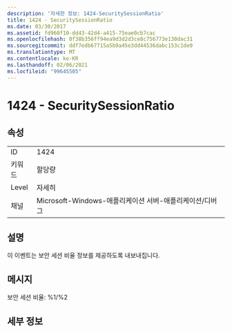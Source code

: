 ```yaml
---
description: '자세한 정보: 1424-SecuritySessionRatio'
title: 1424 - SecuritySessionRatio
ms.date: 03/30/2017
ms.assetid: fd960f10-dd43-42d4-a415-75eae0cb7cac
ms.openlocfilehash: 0f38b356ff94ea9d3d2d3ce8c756773e130dac31
ms.sourcegitcommit: ddf7edb67715a5b9a45e3dd44536dabc153c1de0
ms.translationtype: MT
ms.contentlocale: ko-KR
ms.lasthandoff: 02/06/2021
ms.locfileid: "99645505"
---
```

# <a name="1424---securitysessionratio"></a>1424 - SecuritySessionRatio

## <a name="properties"></a>속성  
  
|||  
|-|-|  
|ID|1424|  
|키워드|할당량|  
|Level|자세히|  
|채널|Microsoft-Windows-애플리케이션 서버-애플리케이션/디버그|  
  
## <a name="description"></a>설명  

 이 이벤트는 보안 세션 비율 정보를 제공하도록 내보내집니다.  
  
## <a name="message"></a>메시지  

 보안 세션 비율: %1/%2  
  
## <a name="details"></a>세부 정보

